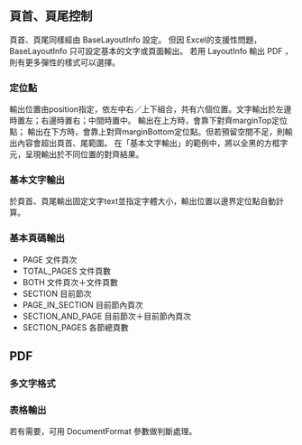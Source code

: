 ## 頁首、頁尾控制


頁首、頁尾同樣經由 BaseLayoutInfo 設定。
但因 Excel的支援性問題，BaseLayoutInfo 只可設定基本的文字或頁面輸出。
若用 LayoutInfo 輸出 PDF ，則有更多彈性的樣式可以選擇。

### 定位點

輸出位置由position指定，依左中右／上下組合，共有六個位置。文字輸出於左邊時置左；右邊時置右；中間時置中。
輸出在上方時，會靠下對齊marginTop定位點；
輸出在下方時，會靠上對齊marginBottom定位點。但若預留空間不足，則輸出內容會超出頁首、尾範圍。
在「基本文字輸出」的範例中，將以全黑的方框字元，呈現輸出於不同位置的對齊結果。

### 基本文字輸出

於頁首、頁尾輸出固定文字text並指定字體大小，輸出位置以邊界定位點自動計算。



### 基本頁碼輸出


* PAGE	文件頁次
* TOTAL_PAGES	文件頁數
* BOTH 	文件頁次＋文件頁數
* SECTION	目前節次
* PAGE_IN_SECTION	目前節內頁次
* SECTION_AND_PAGE	目前節次＋目前節內頁次
* SECTION_PAGES	各節總頁數




## PDF  

### 多文字格式

### 表格輸出

  
  
    
若有需要，可用 DocumentFormat 參數做判斷處理。


  